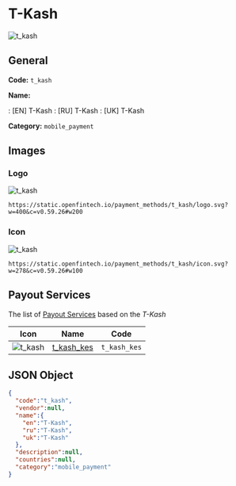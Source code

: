 
# T-Kash 
![t_kash](https://static.openfintech.io/payment_methods/t_kash/logo.svg?w=400&c=v0.59.26#w200)  

## General 
**Code:** `t_kash` 
 
**Name:** 
 
:	[EN] T-Kash 
:	[RU] T-Kash 
:	[UK] T-Kash 
 
**Category:** `mobile_payment` 
 

## Images 

### Logo 
![t_kash](https://static.openfintech.io/payment_methods/t_kash/logo.svg?w=400&c=v0.59.26#w200)  

```
https://static.openfintech.io/payment_methods/t_kash/logo.svg?w=400&c=v0.59.26#w200
```  

### Icon 
![t_kash](https://static.openfintech.io/payment_methods/t_kash/icon.svg?w=278&c=v0.59.26#w100)  

```
https://static.openfintech.io/payment_methods/t_kash/icon.svg?w=278&c=v0.59.26#w100
```  

## Payout Services 
 
The list of [Payout Services](/payout-services/) based on the _T-Kash_ 

|Icon|Name|Code| 
|:---:|:---:|:---:| 
|![t_kash](https://static.openfintech.io/payout_methods/t_kash/icon.svg?w=278&c=v0.59.26#w40) |[t_kash_kes](/payout-services/t_kash_kes/)|`t_kash_kes`| 
 

## JSON Object 

```json
{
  "code":"t_kash",
  "vendor":null,
  "name":{
    "en":"T-Kash",
    "ru":"T-Kash",
    "uk":"T-Kash"
  },
  "description":null,
  "countries":null,
  "category":"mobile_payment"
}
```  

